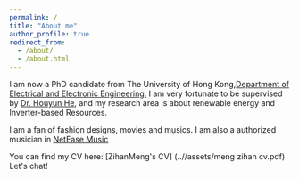 ```yaml
---
permalink: /
title: "About me"
author_profile: true
redirect_from: 
  - /about/
  - /about.html
---
```


I am now a PhD candidate from The University of Hong Kong,[Department of Electrical and Electronic Engineering.](https://www.eee.hku.hk/study/rpg/) I am very fortunate to be supervised by [Dr. Houyun He](https://www.eee.hku.hk/~yhhou/index.htm), and my research area is about renewable energy and Inverter-based Resources.

I am a fan of fashion designs, movies and musics. I am also a authorized musician in [NetEase Music](https://music.163.com/#/artist?id=34602529)

You can find my CV here: [ZihanMeng's CV] (..//assets/meng zihan cv.pdf)
Let's chat!

